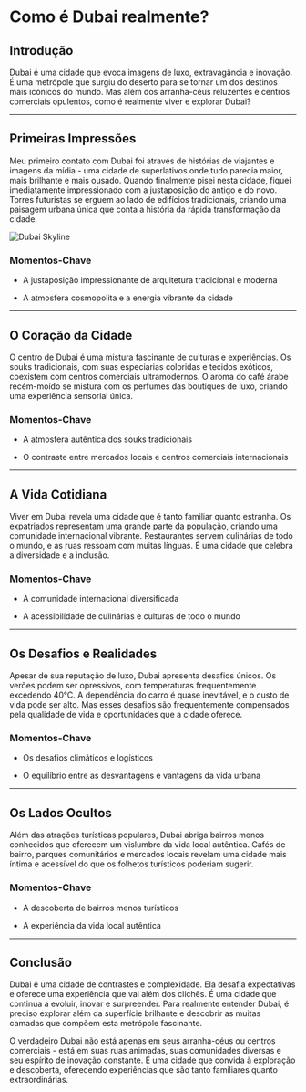 # Como é Dubai realmente?

## Introdução

Dubai é uma cidade que evoca imagens de luxo, extravagância e inovação. É uma metrópole que surgiu do deserto para se tornar um dos destinos mais icônicos do mundo. Mas além dos arranha-céus reluzentes e centros comerciais opulentos, como é realmente viver e explorar Dubai?

---

## Primeiras Impressões

Meu primeiro contato com Dubai foi através de histórias de viajantes e imagens da mídia - uma cidade de superlativos onde tudo parecia maior, mais brilhante e mais ousado. Quando finalmente pisei nesta cidade, fiquei imediatamente impressionado com a justaposição do antigo e do novo. Torres futuristas se erguem ao lado de edifícios tradicionais, criando uma paisagem urbana única que conta a história da rápida transformação da cidade.

![Dubai Skyline](https://twotrekkers.nyc3.cdn.digitaloceanspaces.com/media/multipart-uploads/Dubai_skyline.svg)

### Momentos-Chave

- A justaposição impressionante de arquitetura tradicional e moderna

- A atmosfera cosmopolita e a energia vibrante da cidade

---

## O Coração da Cidade

O centro de Dubai é uma mistura fascinante de culturas e experiências. Os souks tradicionais, com suas especiarias coloridas e tecidos exóticos, coexistem com centros comerciais ultramodernos. O aroma do café árabe recém-moído se mistura com os perfumes das boutiques de luxo, criando uma experiência sensorial única.

### Momentos-Chave

- A atmosfera autêntica dos souks tradicionais

- O contraste entre mercados locais e centros comerciais internacionais

---

## A Vida Cotidiana

Viver em Dubai revela uma cidade que é tanto familiar quanto estranha. Os expatriados representam uma grande parte da população, criando uma comunidade internacional vibrante. Restaurantes servem culinárias de todo o mundo, e as ruas ressoam com muitas línguas. É uma cidade que celebra a diversidade e a inclusão.

### Momentos-Chave

- A comunidade internacional diversificada

- A acessibilidade de culinárias e culturas de todo o mundo

---

## Os Desafios e Realidades

Apesar de sua reputação de luxo, Dubai apresenta desafios únicos. Os verões podem ser opressivos, com temperaturas frequentemente excedendo 40°C. A dependência do carro é quase inevitável, e o custo de vida pode ser alto. Mas esses desafios são frequentemente compensados pela qualidade de vida e oportunidades que a cidade oferece.

### Momentos-Chave

- Os desafios climáticos e logísticos

- O equilíbrio entre as desvantagens e vantagens da vida urbana

---

## Os Lados Ocultos

Além das atrações turísticas populares, Dubai abriga bairros menos conhecidos que oferecem um vislumbre da vida local autêntica. Cafés de bairro, parques comunitários e mercados locais revelam uma cidade mais íntima e acessível do que os folhetos turísticos poderiam sugerir.

### Momentos-Chave

- A descoberta de bairros menos turísticos

- A experiência da vida local autêntica

---

## Conclusão

Dubai é uma cidade de contrastes e complexidade. Ela desafia expectativas e oferece uma experiência que vai além dos clichês. É uma cidade que continua a evoluir, inovar e surpreender. Para realmente entender Dubai, é preciso explorar além da superfície brilhante e descobrir as muitas camadas que compõem esta metrópole fascinante.

O verdadeiro Dubai não está apenas em seus arranha-céus ou centros comerciais - está em suas ruas animadas, suas comunidades diversas e seu espírito de inovação constante. É uma cidade que convida à exploração e descoberta, oferecendo experiências que são tanto familiares quanto extraordinárias.
